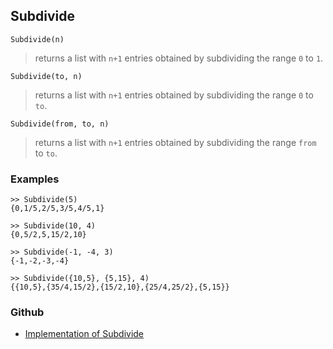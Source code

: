 ## Subdivide

```
Subdivide(n)
```

> returns a list with `n+1` entries obtained by subdividing the range `0` to `1`.
	
```
Subdivide(to, n)
```

> returns a list with `n+1` entries obtained by subdividing the range `0` to `to`.
	
```
Subdivide(from, to, n)
```

> returns a list with `n+1` entries obtained by subdividing the range `from` to `to`.

### Examples

```
>> Subdivide(5)
{0,1/5,2/5,3/5,4/5,1}

>> Subdivide(10, 4)
{0,5/2,5,15/2,10}

>> Subdivide(-1, -4, 3)
{-1,-2,-3,-4}

>> Subdivide({10,5}, {5,15}, 4)
{{10,5},{35/4,15/2},{15/2,10},{25/4,25/2},{5,15}}
```

### Github

* [Implementation of Subdivide](https://github.com/axkr/symja_android_library/blob/master/symja_android_library/matheclipse-core/src/main/java/org/matheclipse/core/builtin/ListFunctions.java#L6796) 
